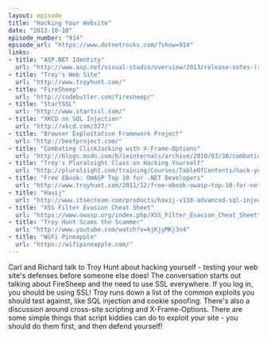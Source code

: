 ```yaml
---
layout: episode
title: "Hacking Your Website"
date: "2013-10-10"
episode_number: "914"
episode_url: "https://www.dotnetrocks.com/?show=914"
links:
- title: "ASP.NET Identity"
  url: "http://www.asp.net/visual-studio/overview/2013/release-notes-(release-candidate)#TOC8"
- title: "Troy's Web Site"
  url: "http://www.troyhunt.com/"
- title: "FireSheep"
  url: "http://codebutler.com/firesheep/"
- title: "StartSSL"
  url: "http://www.startssl.com/"
- title: "XKCD on SQL Injection"
  url: "http://xkcd.com/327/"
- title: "Browser Exploitation Framework Project"
  url: "http://beefproject.com/"
- title: "Combating ClickJacking with X-Frame-Options"
  url: "http://blogs.msdn.com/b/ieinternals/archive/2010/03/30/combating-clickjacking-with-x-frame-options.aspx"
- title: "Troy's Pluralsight Class on Hacking Yourself"
  url: "http://pluralsight.com/training/Courses/TableOfContents/hack-yourself-first"
- title: "Free EBook: OWASP Top 10 for .NET Developers"
  url: "http://www.troyhunt.com/2011/12/free-ebook-owasp-top-10-for-net.html"
- title: "Havij"
  url: "http://www.itsecteam.com/products/havij-v116-advanced-sql-injection/"
- title: "XSS Filter Evasion Cheat Sheet"
  url: "https://www.owasp.org/index.php/XSS_Filter_Evasion_Cheat_Sheet"
- title: "Troy Hunt Scams the Scammer"
  url: "http://www.youtube.com/watch?v=kjKjyMKj3n4"
- title: "WiFi Pineapple"
  url: "https://wifipineapple.com/"
---
```


Carl and Richard talk to Troy Hunt about hacking yourself - testing your web site's defenses before someone else does! The conversation starts out talking about FireSheep and the need to use SSL everywhere. If you log in, you should be using SSL! Troy runs down a list of the common exploits you should test against, like SQL injection and cookie spoofing. There's also a discussion around cross-site scripting and X-Frame-Options. There are some simple things that script kiddies can do to exploit your site - you should do them first, and then defend yourself!
